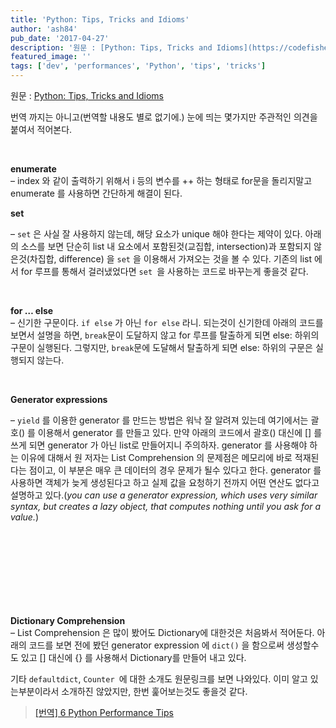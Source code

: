 ```yaml
---
title: 'Python: Tips, Tricks and Idioms'
author: 'ash84'
pub_date: '2017-04-27'
description: '원문 : [Python: Tips, Tricks and Idioms](https://codefisher.org/catch/blog/2015/01/27/python-tips-tricks-and-idioms/?utm_source=Python+Weekly+Newsletter&utm_campaign=8416b188e6-Python_Weekly_Issue_176_January_29_2015&utm_medium=email&utm_term=0_9e26887fc5-8416b188e6-312692397 "Python: Tips, Tricks an'
featured_image: ''
tags: ['dev', 'performances', 'Python', 'tips', 'tricks']
---
```



원문 : [Python: Tips, Tricks and Idioms](https://codefisher.org/catch/blog/2015/01/27/python-tips-tricks-and-idioms/?utm_source=Python+Weekly+Newsletter&utm_campaign=8416b188e6-Python_Weekly_Issue_176_January_29_2015&utm_medium=email&utm_term=0_9e26887fc5-8416b188e6-312692397 "Python: Tips, Tricks and Idioms")

번역 까지는 아니고(번역할 내용도 별로 없기에.) 눈에 띄는 몇가지만 주관적인 의견을 붙여서 적어본다.

 

**enumerate**  
 – index 와 같이 출력하기 위해서 i 등의 변수를 ++ 하는 형태로 for문을 돌리지말고 enumerate 를 사용하면 간단하게 해결이 된다.

<div>
<script src="https://gist.github.com/AhnSeongHyun/1b16530fa80dddea4b02.js"></script>
</div>


**set** 

– `set` 은 사실 잘 사용하지 않는데, 해당 요소가 unique 해야 한다는 제약이 있다. 아래의 소스를 보면 단순히 list 내 요소에서 포함된것(교집합, intersection)과 포함되지 않은것(차집합, difference) 을 `set` 을 이용해서 가져오는 것을 볼 수 있다. 기존의 list 에서 for 루프를 통해서 걸러냈었다면 `set `을 사용하는 코드로 바꾸는게 좋을것 같다.<script src="https://gist.github.com/AhnSeongHyun/11af75aaf00a1f4e20e2.js"></script>

 

**for … else**  
 – 신기한 구문이다. `if else` 가 아닌 `for else` 라니. 되는것이 신기한데 아래의 코드를 보면서 설명을 하면, `break`문이 도달하지 않고 for 루프를 탈출하게 되면 else: 하위의 구문이 실행된다. 그렇지만, `break`문에 도달해서 탈출하게 되면 else: 하위의 구문은 실행되지 않는다.

<div>
<script src="https://gist.github.com/AhnSeongHyun/771232f2669d8e193fcd.js"></script>
</div>
 

**Generator expressions**

 – `yield` 를 이용한 generator 를 만드는 방법은 워낙 잘 알려져 있는데 여기에서는 괄호() 를 이용해서 generator 를 만들고 있다. 만약 아래의 코드에서 괄호() 대신에 [] 를 쓰게 되면 generator 가 아닌 list로 만들어지니 주의하자. generator 를 사용해야 하는 이유에 대해서 원 저자는 List Comprehension 의 문제점은 메모리에 바로 적재된다는 점이고, 이 부분은 매우 큰 데이터의 경우 문제가 될수 있다고 한다. generator 를 사용하면 객체가 늦게 생성된다고 하고 실제 값을 요청하기 전까지 어떤 연산도 없다고 설명하고 있다.(*you can use a generator expression, which uses very similar syntax, but creates a lazy object, that computes nothing until you ask for a value.*)<script src="https://gist.github.com/AhnSeongHyun/03a02a2eb98e70d4646b.js"></script>

 
<script async src="//pagead2.googlesyndication.com/pagead/js/adsbygoogle.js"></script>
<!-- 페이지내_긴_배너 -->
<ins class="adsbygoogle"
     style="display:inline-block;width:728px;height:90px"
     data-ad-client="ca-pub-8699046198561974"
     data-ad-slot="5480877276"></ins>
<script>
(adsbygoogle = window.adsbygoogle || []).push({});
</script>


**Dictionary Comprehension**  
 – List Comprehension 은 많이 봤어도 Dictionary에 대한것은 처음봐서 적어둔다. 아래의 코드를 보면 전에 봤던 generator expression 에 `dict()` 을 함으로써 생성할수도 있고 [] 대신에 {} 를 사용해서 Dictionary를 만들어 내고 있다.

<script src="https://gist.github.com/AhnSeongHyun/7eb98d3c05e4bd5f2a78.js"></script>

기타 `defaultdict`, `Counter `에 대한 소개도 원문링크를 보면 나와있다. 이미 알고 있는부분이라서 소개하진 않았지만, 한번 훑어보는것도 좋을것 같다.


> [[번역] 6 Python Performance Tips](https://ash84.net/2015/03/04/-eb-b2-88-ec-97-ad-6-python-performance-tips/)
